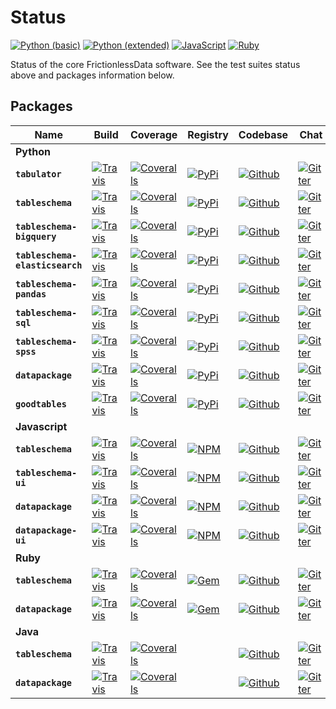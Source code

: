 # Status

[![Python (basic)](https://img.shields.io/travis/frictionlessdata/testsuite-basic/python.svg?label=Python%20(basic))](https://travis-ci.org/frictionlessdata/testsuite-basic/branches)
[![Python (extended)](https://img.shields.io/travis/frictionlessdata/testsuite-extended/master.svg?label=Python%20(extended))](https://travis-ci.org/frictionlessdata/testsuite-basic)
[![JavaScript](https://img.shields.io/travis/frictionlessdata/testsuite-basic/javascript.svg?label=JavaScript)](https://travis-ci.org/frictionlessdata/testsuite-basic/branches)
[![Ruby](https://img.shields.io/travis/frictionlessdata/testsuite-basic/ruby.svg?label=Ruby)](https://travis-ci.org/frictionlessdata/testsuite-basic/branches)

Status of the core FrictionlessData software. See the test suites status above and packages information below.

## Packages



Name | Build | Coverage | Registry | Codebase | Chat
------- | ----- | -------- | ------- | -------- | ---
**Python** |
**`tabulator`** | [![Travis](https://img.shields.io/travis/frictionlessdata/tabulator-py/master.svg)](https://travis-ci.org/frictionlessdata/tabulator-py) | [![Coveralls](http://img.shields.io/coveralls/frictionlessdata/tabulator-py.svg?branch=master)](https://coveralls.io/r/frictionlessdata/tabulator-py?branch=master) | [![PyPi](https://img.shields.io/pypi/v/tabulator.svg)](https://pypi.python.org/pypi/tabulator) | [![Github](https://img.shields.io/badge/github-master-brightgreen)](https://github.com/frictionlessdata/tabulator-py) | [![Gitter](https://img.shields.io/gitter/room/frictionlessdata/chat.svg)](https://gitter.im/frictionlessdata/chat)
**`tableschema`** | [![Travis](https://img.shields.io/travis/frictionlessdata/tableschema-py/master.svg)](https://travis-ci.org/frictionlessdata/tableschema-py) | [![Coveralls](http://img.shields.io/coveralls/frictionlessdata/tableschema-py.svg?branch=master)](https://coveralls.io/r/frictionlessdata/tableschema-py?branch=master) | [![PyPi](https://img.shields.io/pypi/v/tableschema.svg)](https://pypi.python.org/pypi/tableschema) | [![Github](https://img.shields.io/badge/github-master-brightgreen)](https://github.com/frictionlessdata/tableschema-py) | [![Gitter](https://img.shields.io/gitter/room/frictionlessdata/chat.svg)](https://gitter.im/frictionlessdata/chat)
**`tableschema-bigquery`** | [![Travis](https://img.shields.io/travis/frictionlessdata/tableschema-bigquery-py/master.svg)](https://travis-ci.org/frictionlessdata/tableschema-bigquery-py) | [![Coveralls](http://img.shields.io/coveralls/frictionlessdata/tableschema-bigquery-py.svg?branch=master)](https://coveralls.io/r/frictionlessdata/tableschema-bigquery-py?branch=master) | [![PyPi](https://img.shields.io/pypi/v/tableschema-bigquery.svg)](https://pypi.python.org/pypi/tableschema-bigquery) | [![Github](https://img.shields.io/badge/github-master-brightgreen)](https://github.com/frictionlessdata/tableschema-bigquery-py) | [![Gitter](https://img.shields.io/gitter/room/frictionlessdata/chat.svg)](https://gitter.im/frictionlessdata/chat)
**`tableschema-elasticsearch`** | [![Travis](https://img.shields.io/travis/frictionlessdata/tableschema-elasticsearch-py/master.svg)](https://travis-ci.org/frictionlessdata/tableschema-elasticsearch-py) | [![Coveralls](http://img.shields.io/coveralls/frictionlessdata/tableschema-elasticsearch-py.svg?branch=master)](https://coveralls.io/r/frictionlessdata/tableschema-elasticsearch-py?branch=master) | [![PyPi](https://img.shields.io/pypi/v/tableschema-elasticsearch.svg)](https://pypi.python.org/pypi/tableschema-elasticsearch) | [![Github](https://img.shields.io/badge/github-master-brightgreen)](https://github.com/frictionlessdata/tableschema-elasticsearch-py) | [![Gitter](https://img.shields.io/gitter/room/frictionlessdata/chat.svg)](https://gitter.im/frictionlessdata/chat)
**`tableschema-pandas`** | [![Travis](https://img.shields.io/travis/frictionlessdata/tableschema-pandas-py/master.svg)](https://travis-ci.org/frictionlessdata/tableschema-pandas-py) | [![Coveralls](http://img.shields.io/coveralls/frictionlessdata/tableschema-pandas-py.svg?branch=master)](https://coveralls.io/r/frictionlessdata/tableschema-pandas-py?branch=master) | [![PyPi](https://img.shields.io/pypi/v/tableschema-pandas.svg)](https://pypi.python.org/pypi/tableschema-pandas) | [![Github](https://img.shields.io/badge/github-master-brightgreen)](https://github.com/frictionlessdata/tableschema-pandas-py) | [![Gitter](https://img.shields.io/gitter/room/frictionlessdata/chat.svg)](https://gitter.im/frictionlessdata/chat)
**`tableschema-sql`** | [![Travis](https://img.shields.io/travis/frictionlessdata/tableschema-sql-py/master.svg)](https://travis-ci.org/frictionlessdata/tableschema-sql-py) | [![Coveralls](http://img.shields.io/coveralls/frictionlessdata/tableschema-sql-py.svg?branch=master)](https://coveralls.io/r/frictionlessdata/tableschema-sql-py?branch=master) | [![PyPi](https://img.shields.io/pypi/v/tableschema-sql.svg)](https://pypi.python.org/pypi/tableschema-sql) | [![Github](https://img.shields.io/badge/github-master-brightgreen)](https://github.com/frictionlessdata/tableschema-sql-py) | [![Gitter](https://img.shields.io/gitter/room/frictionlessdata/chat.svg)](https://gitter.im/frictionlessdata/chat)
**`tableschema-spss`** | [![Travis](https://img.shields.io/travis/frictionlessdata/tableschema-spss-py/master.svg)](https://travis-ci.org/frictionlessdata/tableschema-spss-py) | [![Coveralls](http://img.shields.io/coveralls/frictionlessdata/tableschema-spss-py.svg?branch=master)](https://coveralls.io/r/frictionlessdata/tableschema-spss-py?branch=master) | [![PyPi](https://img.shields.io/pypi/v/tableschema-spss.svg)](https://pypi.python.org/pypi/tableschema-spss) | [![Github](https://img.shields.io/badge/github-master-brightgreen)](https://github.com/frictionlessdata/tableschema-spss-py) | [![Gitter](https://img.shields.io/gitter/room/frictionlessdata/chat.svg)](https://gitter.im/frictionlessdata/chat)
**`datapackage`** | [![Travis](https://img.shields.io/travis/frictionlessdata/datapackage-py/master.svg)](https://travis-ci.org/frictionlessdata/datapackage-py) | [![Coveralls](http://img.shields.io/coveralls/frictionlessdata/datapackage-py.svg?branch=master)](https://coveralls.io/r/frictionlessdata/datapackage-py?branch=master) | [![PyPi](https://img.shields.io/pypi/v/datapackage.svg)](https://pypi.python.org/pypi/datapackage) | [![Github](https://img.shields.io/badge/github-master-brightgreen)](https://github.com/frictionlessdata/datapackage-py) | [![Gitter](https://img.shields.io/gitter/room/frictionlessdata/chat.svg)](https://gitter.im/frictionlessdata/chat)
**`goodtables`** | [![Travis](https://img.shields.io/travis/frictionlessdata/goodtables-py/master.svg)](https://travis-ci.org/frictionlessdata/goodtables-py) | [![Coveralls](http://img.shields.io/coveralls/frictionlessdata/goodtables-py.svg?branch=master)](https://coveralls.io/r/frictionlessdata/goodtables-py?branch=master) | [![PyPi](https://img.shields.io/pypi/v/goodtables.svg)](https://pypi.python.org/pypi/goodtables) | [![Github](https://img.shields.io/badge/github-master-brightgreen)](https://github.com/frictionlessdata/goodtables-py) | [![Gitter](https://img.shields.io/gitter/room/frictionlessdata/chat.svg)](https://gitter.im/frictionlessdata/chat)
**Javascript** |
**`tableschema`** | [![Travis](https://img.shields.io/travis/frictionlessdata/tableschema-js/master.svg)](https://travis-ci.org/frictionlessdata/tableschema-js) | [![Coveralls](http://img.shields.io/coveralls/frictionlessdata/tableschema-js.svg?branch=master)](https://coveralls.io/r/frictionlessdata/tableschema-js?branch=master) | [![NPM](https://img.shields.io/npm/v/tableschema.svg)](https://www.npmjs.com/package/tableschema) | [![Github](https://img.shields.io/badge/github-master-brightgreen)](https://github.com/frictionlessdata/tableschema-js) | [![Gitter](https://img.shields.io/gitter/room/frictionlessdata/chat.svg)](https://gitter.im/frictionlessdata/chat)
**`tableschema-ui`** | [![Travis](https://img.shields.io/travis/frictionlessdata/tableschema-ui/master.svg)](https://travis-ci.org/frictionlessdata/tableschema-ui) | [![Coveralls](http://img.shields.io/coveralls/frictionlessdata/tableschema-ui.svg?branch=master)](https://coveralls.io/r/frictionlessdata/tableschema-ui?branch=master) | [![NPM](https://img.shields.io/npm/v/tableschema-ui.svg)](https://www.npmjs.com/package/tableschema-ui) | [![Github](https://img.shields.io/badge/github-master-brightgreen)](https://github.com/frictionlessdata/tableschema-ui) | [![Gitter](https://img.shields.io/gitter/room/frictionlessdata/chat.svg)](https://gitter.im/frictionlessdata/chat)
**`datapackage`** | [![Travis](https://img.shields.io/travis/frictionlessdata/datapackage-js/master.svg)](https://travis-ci.org/frictionlessdata/datapackage-js) | [![Coveralls](http://img.shields.io/coveralls/frictionlessdata/datapackage-js.svg?branch=master)](https://coveralls.io/r/frictionlessdata/datapackage-js?branch=master) | [![NPM](https://img.shields.io/npm/v/datapackage.svg)](https://www.npmjs.com/package/datapackage) | [![Github](https://img.shields.io/badge/github-master-brightgreen)](https://github.com/frictionlessdata/datapackage-js) | [![Gitter](https://img.shields.io/gitter/room/frictionlessdata/chat.svg)](https://gitter.im/frictionlessdata/chat)
**`datapackage-ui`** | [![Travis](https://img.shields.io/travis/frictionlessdata/datapackage-ui/master.svg)](https://travis-ci.org/frictionlessdata/datapackage-ui) | [![Coveralls](http://img.shields.io/coveralls/frictionlessdata/datapackage-ui.svg?branch=master)](https://coveralls.io/r/frictionlessdata/datapackage-ui?branch=master) | [![NPM](https://img.shields.io/npm/v/datapackage-ui.svg)](https://www.npmjs.com/package/datapackage-ui) | [![Github](https://img.shields.io/badge/github-master-brightgreen)](https://github.com/frictionlessdata/datapackage-ui) | [![Gitter](https://img.shields.io/gitter/room/frictionlessdata/chat.svg)](https://gitter.im/frictionlessdata/chat)
**Ruby** |
**`tableschema`** | [![Travis](https://img.shields.io/travis/frictionlessdata/tableschema-rb/master.svg)](https://travis-ci.org/frictionlessdata/tableschema-rb) | [![Coveralls](http://img.shields.io/coveralls/frictionlessdata/tableschema-rb.svg?branch=master)](https://coveralls.io/r/frictionlessdata/tableschema-rb?branch=master) | [![Gem](http://img.shields.io/gem/v/tableschema.svg)](https://rubygems.org/gems/tableschema) | [![Github](https://img.shields.io/badge/github-master-brightgreen)](https://github.com/frictionlessdata/tableschema-rb) | [![Gitter](https://img.shields.io/gitter/room/frictionlessdata/chat.svg)](https://gitter.im/frictionlessdata/chat)
**`datapackage`** | [![Travis](https://img.shields.io/travis/frictionlessdata/datapackage-rb/master.svg)](https://travis-ci.org/frictionlessdata/datapackage-rb) | [![Coveralls](http://img.shields.io/coveralls/frictionlessdata/datapackage-rb.svg?branch=master)](https://coveralls.io/r/frictionlessdata/datapackage-rb?branch=master) | [![Gem](http://img.shields.io/gem/v/datapackage.svg)](https://rubygems.org/gems/datapackage) | [![Github](https://img.shields.io/badge/github-master-brightgreen)](https://github.com/frictionlessdata/datapackage-rb) | [![Gitter](https://img.shields.io/gitter/room/frictionlessdata/chat.svg)](https://gitter.im/frictionlessdata/chat)
**Java** |
**`tableschema`** | [![Travis](https://img.shields.io/travis/frictionlessdata/tableschema-java/master.svg)](https://travis-ci.org/frictionlessdata/tableschema-java) | [![Coveralls](http://img.shields.io/coveralls/frictionlessdata/tableschema-java.svg?branch=master)](https://coveralls.io/r/frictionlessdata/tableschema-java?branch=master) |  | [![Github](https://img.shields.io/badge/github-master-brightgreen)](https://github.com/frictionlessdata/tableschema-java) | [![Gitter](https://img.shields.io/gitter/room/frictionlessdata/chat.svg)](https://gitter.im/frictionlessdata/chat)
**`datapackage`** | [![Travis](https://img.shields.io/travis/frictionlessdata/datapackage-java/master.svg)](https://travis-ci.org/frictionlessdata/datapackage-java) | [![Coveralls](http://img.shields.io/coveralls/frictionlessdata/datapackage-java.svg?branch=master)](https://coveralls.io/r/frictionlessdata/datapackage-java?branch=master) |  | [![Github](https://img.shields.io/badge/github-master-brightgreen)](https://github.com/frictionlessdata/datapackage-java) | [![Gitter](https://img.shields.io/gitter/room/frictionlessdata/chat.svg)](https://gitter.im/frictionlessdata/chat)

